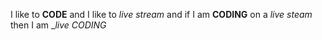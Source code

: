 I like to **CODE** and I like to _live stream_ and if I am **CODING** on a *live steam* then I am _*live CODING*

